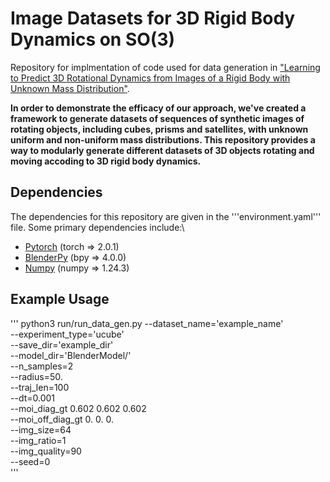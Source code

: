 # Image Datasets for 3D Rigid Body Dynamics on **SO(**3**)**
Repository for implmentation of code used for data generation in ["Learning to Predict 3D Rotational Dynamics from Images of a Rigid Body with Unknown Mass Distribution"](https://www.mdpi.com/2226-4310/10/11/921). 

 **In order to demonstrate the efficacy of our approach, we've created a framework to generate datasets of sequences of synthetic images of rotating objects, including cubes, prisms and satellites, with unknown uniform and non-uniform mass distributions. This repository provides a way to modularly generate different datasets of 3D objects rotating and moving accoding to 3D rigid body dynamics.**

## Dependencies
The dependencies for this repository are given in the '''environment.yaml''' file. Some primary dependencies include:\

- [Pytorch](https://pytorch.org/) (torch => 2.0.1)
- [BlenderPy](https://pypi.org/project/bpy/) (bpy => 4.0.0)
- [Numpy](https://numpy.org/install/) (numpy => 1.24.3)

## Example Usage 

'''
python3 run/run_data_gen.py --dataset_name='example_name'\
                        --experiment_type='ucube'\
                        --save_dir='example_dir'\
                        --model_dir='BlenderModel/'\
                        --n_samples=2\
                        --radius=50.\
                        --traj_len=100\
                        --dt=0.001\
                        --moi_diag_gt 0.602 0.602 0.602\
                        --moi_off_diag_gt 0. 0. 0.\
                        --img_size=64\
                        --img_ratio=1\
                        --img_quality=90\
                        --seed=0\
'''